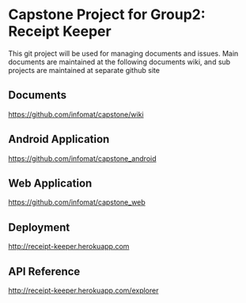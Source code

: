 # Capstone Project for Group2: Receipt Keeper

This git project will be used for managing documents and issues.
Main documents are maintained at the following documents wiki, and sub projects are maintained at separate github site

## Documents
https://github.com/infomat/capstone/wiki

## Android Application
https://github.com/infomat/capstone_android

## Web Application
https://github.com/infomat/capstone_web

## Deployment
http://receipt-keeper.herokuapp.com

## API Reference
http://receipt-keeper.herokuapp.com/explorer
